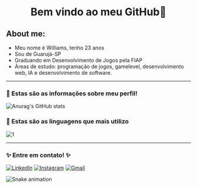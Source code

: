 <h1 align="center">
   Bem vindo ao meu GitHub🚀
</h1>
  

## About me:
- Meu nome é Williams, tenho 23 anos
- Sou de Guarujá-SP
- Graduando em Desenvolvimento de Jogos pela FIAP
- Àreas de estudo: programação de jogos, gamelevel, desenvolvimento web, IA e desenvolvimento de software.
<hr>

### 🔭 Estas são as informações sobre meu perfil!
![Anurag's GitHub stats](https://github-readme-stats.vercel.app/api?username=willgja&theme=tokyonight&show_icons=true&border_radius=10&count_private=true&hide_border=true&include_all_commits=true)


### 🔭 Estas são as linguagens que mais utilizo
![1](https://github-readme-stats.vercel.app/api/top-langs/?username=willgja&hide=yacc,makefile,cuda&theme=tokyonight&layout=compact&langs_count=10&border_radius=10&hide_border=true)

<hr>

### ✨ Entre em contato! ✨

[<img alt="LinkedIn" src="https://img.shields.io/badge/linkedin%20-%230077B5.svg?&style=for-the-badge&logo=linkedin&logoColor=white"/>](https://www.linkedin.com/in/williams-silva-677b6a14b/)
[<img alt="Instagram" src="https://img.shields.io/badge/marcoa25%20-%23E4405F.svg?&style=for-the-badge&logo=Instagram&logoColor=white"/>](https://www.instagram.com/youngwillfit/)
[<img alt="Gmail" src="https://img.shields.io/badge/Gmail-D14836?style=for-the-badge&logo=gmail&logoColor=white" />](mailto:youngwillbr@gmail.com)

![Snake animation](https://github.com/willgja/willgja/blob/output/github-contribution-grid-snake.svg)

